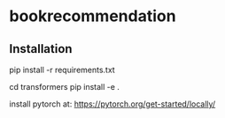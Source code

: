 # bookrecommendation
## Installation
pip install -r requirements.txt 

cd transformers 
pip install -e . 

install pytorch at: https://pytorch.org/get-started/locally/